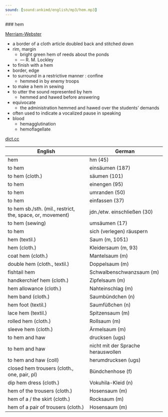 ```yaml
---
sound: [sound:ankimd/english/mp3/hem.mp3]
---
```


\### hem

[Merriam-Webster](https://www.merriam-webster.com/dictionary/hem)

- a border of a cloth article doubled back and stitched down
- rim, margin
    - bright green hem of reeds about the ponds
    - — R. M. Lockley
- to finish with a hem
- border, edge
- to surround in a restrictive manner : confine
    - hemmed in by enemy troops
- to make a hem in sewing
- to utter the sound represented by hem
    - hemmed and hawed before answering
- equivocate
    - the administration hemmed and hawed over the students' demands
- often used to indicate a vocalized pause in speaking
- blood
    - hemagglutination
    - hemoflagellate

[dict.cc](https://www.dict.cc/hem)

| English        | German       |
| -------------- | ------------ |
| hem | hm (45) |
| to hem | einsäumen (187) |
| to hem (cloth.) | säumen (101) |
| to hem | einengen (95) |
| to hem | umranden (50) |
| to hem | einfassen (37) |
| to hem sb./sth. (mil., restrict, the, space, or, movement) | jdn./etw. einschließen (30) |
| to hem (sewing) | umsäumen (17) |
| to hem | sich (verlegen) räuspern |
| hem (textil.) | Saum (m, 1051) |
| hem (cloth.) | Kleidersaum (m, 93) |
| coat hem (cloth.) | Mantelsaum (m) |
| double hem (cloth., textil.) | Doppelsaum (m) |
| fishtail hem | Schwalbenschwanzsaum (m) |
| handkerchief hem (cloth.) | Zipfelsaum (m) |
| hem allowance (cloth.) | Nahteinschlag (m) |
| hem band (cloth.) | Saumbündchen (n) |
| hem foot (textil.) | Saumfüßchen (n) |
| lace hem (textil.) | Spitzensaum (m) |
| rolled hem (cloth.) | Rollsaum (m) |
| sleeve hem (cloth.) | Ärmelsaum (m) |
| to hem and haw | drucksen (ugs) |
| to hem and haw | nicht mit der Sprache herauswollen |
| to hem and haw (coll) | herumdrucksen (ugs) |
| closed hem trousers (cloth., one, pair, pl) | Bündchenhose (f) |
| dip hem dress (cloth.) | Vokuhila-Kleid (n) |
| hem of the trousers (cloth.) | Hosensaum (m) |
| hem of a / the skirt (cloth.) | Rocksaum (m) |
| hem of a pair of trousers (cloth.) | Hosensaum (m) |
